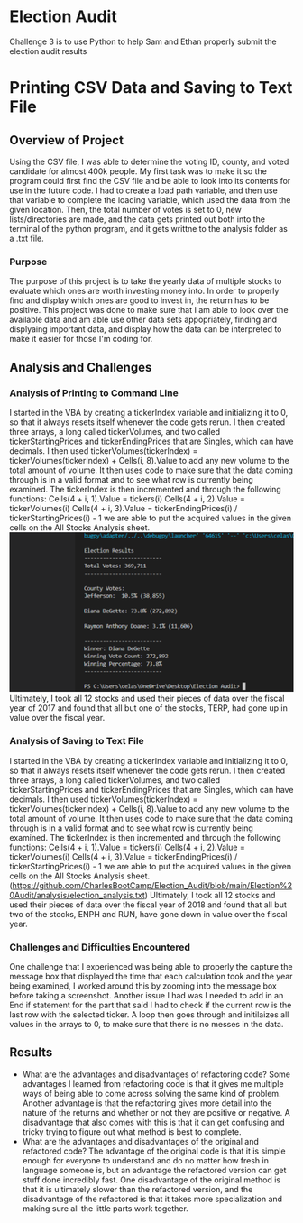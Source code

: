 # Election Audit
Challenge 3 is to use Python to help Sam and Ethan properly submit the election audit results
# Printing CSV Data and Saving to Text File

## Overview of Project
Using the CSV file, I was able to determine the voting ID, county, and voted candidate for almost 400k people. My first task was to make it so the program could first find the CSV file and be able to look into its contents for use in the future code. I had to create a load path variable, and then use that variable to complete the loading variable, which used the data from the given location. Then, the total number of votes is set to 0, new lists/directories are made, and the data gets printed out both into the terminal of the python program, and it gets writtne to the analysis folder as a .txt file.
### Purpose
The purpose of this project is to take the yearly data of multiple stocks to evaluate which ones are worth investing money into. In order to properly find and display which ones are good to invest in, the return has to be positive. This project was done to make sure that I am able to look over the available data and am able use other data sets appopriately, finding and displyaing important data, and display how the data can be interpreted to make it easier for those I'm coding for.
## Analysis and Challenges

### Analysis of Printing to Command Line
 I started in the VBA by creating a tickerIndex variable and initializing it to 0, so that it always resets itself whenever the code gets rerun. I then created three arrays, a long called tickerVolumes, and two called tickerStartingPrices and tickerEndingPrices that are Singles, which can have decimals. I then used tickerVolumes(tickerIndex) = tickerVolumes(tickerIndex) + Cells(i, 8).Value to add any new volume to the total amount of volume. It then uses code to make sure that the data coming through is in a valid format and to see what row is currently being examined. The tickerIndex is then incremented and through the following functions: Cells(4 + i, 1).Value = tickers(i)
Cells(4 + i, 2).Value = tickerVolumes(i)
Cells(4 + i, 3).Value = tickerEndingPrices(i) / tickerStartingPrices(i) - 1
we are able to put the acquired values in the given cells on the All Stocks Analysis sheet.
![image](https://github.com/CharlesBootCamp/Election_Audit/blob/main/Election%20Audit/Terminal.png)
Ultimately, I took all 12 stocks and used their pieces of data over the fiscal year of 2017 and found that all but one of the stocks, TERP, had gone up in value over the fiscal year.
### Analysis of Saving to Text File
 I started in the VBA by creating a tickerIndex variable and initializing it to 0, so that it always resets itself whenever the code gets rerun. I then created three arrays, a long called tickerVolumes, and two called tickerStartingPrices and tickerEndingPrices that are Singles, which can have decimals. I then used tickerVolumes(tickerIndex) = tickerVolumes(tickerIndex) + Cells(i, 8).Value to add any new volume to the total amount of volume. It then uses code to make sure that the data coming through is in a valid format and to see what row is currently being examined. The tickerIndex is then incremented and through the following functions: Cells(4 + i, 1).Value = tickers(i)
Cells(4 + i, 2).Value = tickerVolumes(i)
Cells(4 + i, 3).Value = tickerEndingPrices(i) / tickerStartingPrices(i) - 1
we are able to put the acquired values in the given cells on the All Stocks Analysis sheet.
(https://github.com/CharlesBootCamp/Election_Audit/blob/main/Election%20Audit/analysis/election_analysis.txt)
Ultimately, I took all 12 stocks and used their pieces of data over the fiscal year of 2018 and found that all but two of the stocks, ENPH and RUN, have gone down in value over the fiscal year.


### Challenges and Difficulties Encountered
One challenge that I experienced was being able to properly the capture the message box that displayed the time that each calculation took and the year being examined, I worked around this by zooming into the message box before taking a screenshot. Another issue I had was I needed to add in an End if statement for the part that said I had to check if the current row is the last row with the selected ticker. A loop then goes through and initilaizes all values in the arrays to 0, to make sure that there is no messes in the data. 
## Results
- What are the advantages and disadvantages of refactoring code?
  Some advantages I learned from refactoring code is that it gives me multiple ways of being able to come across solving the same kind of problem. Another advantage is that the refactoring gives more detail into the nature of the returns and whether or not they are positive or negative. A disadvantage that also comes with this is that it can get confusing and tricky trying to figure out what method is best to complete.
- What are the advantages and disadvantages of the original and refactored code?
The advantage of the original code is that it is simple enough for everyone to understand and do no matter how fresh in language someone is, but an advantage the refactored version can get stuff done incredibly fast. One disadvantage of the original method is that it is ultimately slower than the refactored version, and the disadvantage of the refactored is that it takes more specialization and making sure all the little parts work together.
